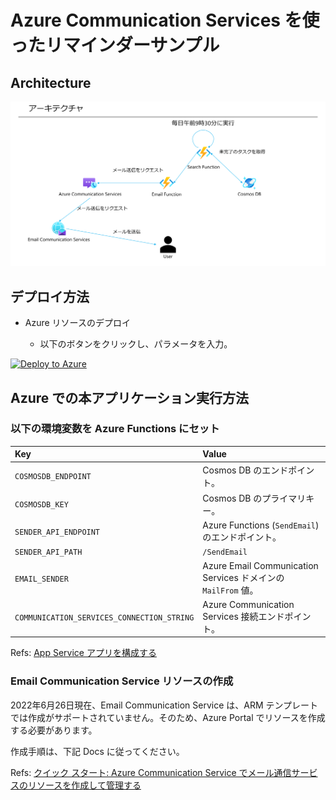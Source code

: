 # Azure Communication Services を使ったリマインダーサンプル

## Architecture

<img src="images/architecture_ja.png" />

## デプロイ方法

- Azure リソースのデプロイ

    - 以下のボタンをクリックし、パラメータを入力。

[![Deploy to Azure](https://aka.ms/deploytoazurebutton)](https://portal.azure.com/#create/Microsoft.Template/uri/https%3A%2F%2Fraw.githubusercontent.com%2Fkohei3110%2FReminderWithAzureCommunicationServices%2Fmaster%2Fazure%2Ftemplate.json)

## Azure での本アプリケーション実行方法

### 以下の環境変数を Azure Functions にセット

| Key | Value |
| :--- | :--- |
| `COSMOSDB_ENDPOINT` | Cosmos DB のエンドポイント。 |
| `COSMOSDB_KEY` | Cosmos DB のプライマリキー。 |
| `SENDER_API_ENDPOINT` | Azure Functions (`SendEmail`) のエンドポイント。 |
| `SENDER_API_PATH` | `/SendEmail` |
| `EMAIL_SENDER` | Azure Email Communication Services ドメインの `MailFrom` 値。 |
| `COMMUNICATION_SERVICES_CONNECTION_STRING` | Azure Communication Services 接続エンドポイント。 |

Refs: [App Service アプリを構成する](https://docs.microsoft.com/ja-jp/azure/app-service/configure-common?tabs=portal)

### Email Communication Service リソースの作成

2022年6月26日現在、Email Communication Service は、ARM テンプレートでは作成がサポートされていません。そのため、Azure Portal でリソースを作成する必要があります。

作成手順は、下記 Docs に従ってください。

Refs: [クイック スタート: Azure Communication Service でメール通信サービスのリソースを作成して管理する](https://docs.microsoft.com/ja-jp/azure/communication-services/quickstarts/email/create-email-communication-resource)